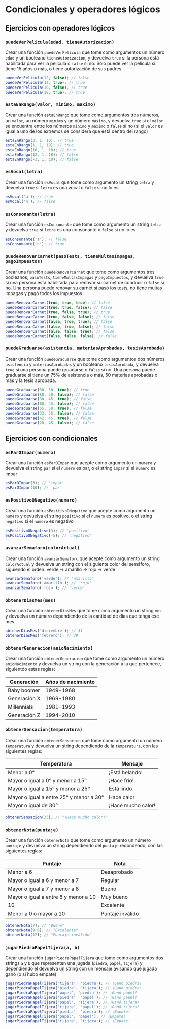 # Condicionales y operadores lógicos

## Ejercicios con operadores lógicos

### `puedeVerPelicula(edad, tieneAutorizacion)`

Crear una función `puedeVerPelicula` que tome como argumentos un número `edad` y un booleano `tieneAutorizacion`, y devuelva `true` si la persona está habilitada para ver la película o `false` si no. Sólo puede ver la película si: tiene 15 años o más, o tiene autorización de sus padres.

```javascript
puedeVerPelicula(12, false); // false
puedeVerPelicula(12, true); // true
puedeVerPelicula(16, false); // true
puedeVerPelicula(18, true); // true
```

### `estaEnRango(valor, minimo, maximo)`

Crear una función `estaEnRango` que tome como argumentos tres números, un `valor`, un número `minimo` y un número `maximo`, y devuelva `true` si el `valor` se encuentra entre los números `minimo` y `maximo` o `false` si no (si el `valor` es igual a uno de los extremos se considera que está dentro del rango)

```javascript
estaEnRango(3, 1, 10); // true
estaEnRango(1, 1, 10); // true
estaEnRango(10, 1, 10); // true
estaEnRango(12, 1, 10); // false
estaEnRango(-3, 1, 10); // false
```

### `esVocal(letra)`

Crear una función `esVocal` que tome como argumento un string `letra` y devuelva `true` si `letra` es una vocal o `false` si no lo es.

```javascript
esVocal('a'); // true
esVocal('n'); // false
```

### `esConsonante(letra)`

Crear una función `esConsonante` que tome como argumento un string `letra` y devuelva `true` si `letra` es una consonante o `false` si no lo es

```javascript
esConsonante('a'); // false
esConsonante('n'); // true
```

### `puedeRenovarCarnet(pasoTests, tieneMultasImpagas, pagoImpuestos)`

Crear una función `puedeRenovarCarnet` que tome como argumentos tres booleanos, `pasoTests`, `tieneMultasImpagas` y `pagoImpuestos`, y devuelva `true` si una persona está habilitada para renovar su carnet de conducir o `false` si no. Una persona puede renovar su carnet si pasó los tests, no tiene multas impagas y pagó todos los impuestos

```javascript
puedeRenovarCarnet(true, true, true); // false
puedeRenovarCarnet(true, true, false); // false
puedeRenovarCarnet(true, false, true); // true
puedeRenovarCarnet(true, false, false); // false
puedeRenovarCarnet(false, true, true); // false
puedeRenovarCarnet(false, true, false); // false
puedeRenovarCarnet(false, false, true); // false
puedeRenovarCarnet(false, false, false); // false
```

### `puedeGraduarse(asistencia, materiasAprobadas, tesisAprobada)`

Crear una función `puedeGraduarse` que tome como argumentos dos números `asistencia` y `materiasAprobadas` y un booleano `tesisAprobada`, y devuelva `true` si una persona puede gruadarse o `false` si no. Una persona puede graduarse si tiene un 75% de asistencia o más, 50 materias aprobadas o más y la tesis aprobada.

```javascript
puedeGraduarse(80, 50, true); // true
puedeGraduarse(80, 50, false); // false
puedeGraduarse(80, 45, true); // false
puedeGraduarse(80, 45, false); // false
puedeGraduarse(65, 50, true); // false
puedeGraduarse(33, 55, false); // false
puedeGraduarse(42, 45, true); // false
puedeGraduarse(28, 45, false); // false
```

## Ejercicios con condicionales

### `esParOImpar(numero)`

Crear una función `esParOImpar` que acepte como argumento un `numero` y devuelva el string `par` si el `numero` es par, o el string `impar` si el `numero` es impar

```javascript
esParOImpar(3); // 'impar'
esParOImpar(10); // 'par'
```

### `esPositivoONegativo(numero)`

Crear una función `esPositivoONegativo` que acepte como argumento un `numero` y devuelva el string `positivo` si el `numero` es positivo, o el string `negativo` si el `numero` es negativo

```javascript
esPositivoONegativo(3); // 'positivo'
esPositivoONegativo(-5); // 'negativo'
```

### `avanzarSemaforo(colorActual)`

Crear una función `avanzarSemaforo` que acepte como argumento un string `colorActual` y devuelva un string con el siguiente color del semáforo, siguiendo el orden: verde -> amarillo -> rojo -> verde

```javascript
avanzarSemaforo('verde'); // 'amarillo'
avanzarSemaforo('amarillo'); // 'rojo'
avanzarSemaforo('rojo'); // 'verde'
```

### `obtenerDiasMes(mes)`

Crear una función `obtenerDiasMes` que tome como argumento un string `mes` y devuelva un número dependiendo de la cantidad de días que tenga ese mes

```javascript
obtenerDiasMes('diciembre'); // 31
obtenerDiasMes('febrero'); // 29
```

### `obtenerGeneracion(anioNacimiento)`

Crear una función `obtenerGeneracion` que tome como argumento un número `anioNacimiento` y devuelva un string con la generación a la que pertenece, siguientdo estas reglas:

| Generación   | Años de nacimiento |
| ------------ | ------------------ |
| Baby boomer  | 1949-1968          |
| Generación X | 1969-1980          |
| Millennials  | 1981-1993          |
| Generación Z | 1994-2010          |

### `obtenerSensacion(temperatura)`

Crear una función `obtenerSensacion` que tome como argumento un número `temperatura` y devuelva un string dependiendo de la `temperatura`, con las siguientes reglas:

| Temperatura                             | Mensaje            |
| --------------------------------------- | ------------------ |
| Menor a 0°                              | ¡Está helando!     |
| Mayor o igual a 0° y menor a 15°        | ¡Hace frío!        |
| Mayor o igual a 15° y menor a 25°       | Está lindo         |
| Mayor o igual a entre 25° y menor a 30° | Hace calor         |
| Mayor o igual de 30°                    | ¡Hace mucho calor! |

```javascript
obtenerSensacion(33); // "¡Hace mucho calor!"
```

### `obtenerNota(puntaje)`

Crear una función `obtenerNota` que tome como argumento un número `puntaje` y devuelva un string dependiendo del `puntaje` redondeado, con las siguientes reglas:

| Puntaje                              | Nota             |
| ------------------------------------ | ---------------- |
| Menor a 6                            | Desaprobado      |
| Mayor o igual a 6 y menor a 7        | Regular          |
| Mayor o igual a 7 y menor a 8        | Bueno            |
| Mayor o igual a entre 8 y menor a 10 | Muy bueno        |
| 10                                   | Excelente        |
| Menor a 0 o mayor a 10               | Puntaje inválido |

```javascript
obtenerNota(7); // "Bueno"
obtenerNota(9.6); // "Excelente"
obtenerNota(12); // "Puntaje inválido"
```

### `jugarPiedraPapelTijera(a, b)`

Crear una función `jugarPiedraPapelTijera` que tome como argumentos dos strings `a` y `b` que representen una jugada (`piedra`, `papel`, `tijera`) y dependiendo el devuelva un string con un mensaje avisando qué jugada ganó (o si hubo empate)

```javascript
jugarPiedraPapelTijera('tijera', 'piedra'); // ¡Ganó piedra!
jugarPiedraPapelTijera('piedra', 'tijera'); // ¡Ganó piedra!
jugarPiedraPapelTijera('papel', 'piedra'); // ¡Ganó papel!
jugarPiedraPapelTijera('piedra', 'papel'); // ¡Ganó papel!
jugarPiedraPapelTijera('papel', 'tijera'); // ¡Ganó tijera!
jugarPiedraPapelTijera('tijera', 'papel'); // ¡Ganó tijera!
jugarPiedraPapelTijera('piedra', 'piedra'); // ¡Empate!
jugarPiedraPapelTijera('papel', 'papel'); // ¡Empate!
jugarPiedraPapelTijera('tijera', 'tijera'); // ¡Empate!
```

